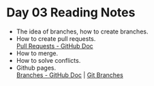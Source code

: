 # Day 03 Reading Notes

- The idea of branches, how to create branches.
- How to create pull requests.<br>
[Pull Requests - GitHub Doc](https://docs.github.com/en/pull-requests/collaborating-with-pull-requests/proposing-changes-to-your-work-with-pull-requests/about-pull-requests)
- How to merge. 
- How to solve conflicts. 
- Github pages. <br>
 [Branches - GitHub Doc](https://docs.github.com/en/pull-requests/collaborating-with-pull-requests/proposing-changes-to-your-work-with-pull-requests/about-branches) |
 [Git Branches](https://www.atlassian.com/git/tutorials/using-branches)
